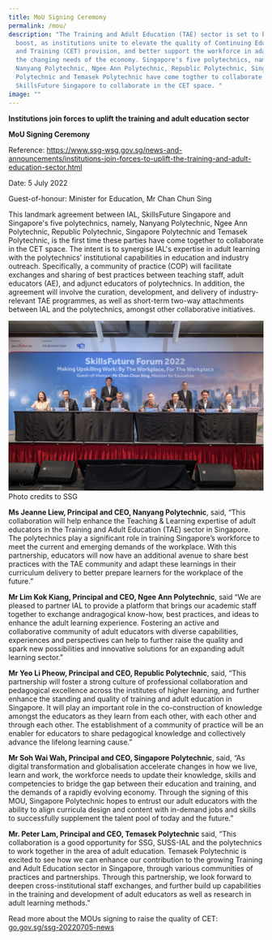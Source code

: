 ```yaml
---
title: MoU Signing Ceremony
permalink: /mou/
description: "The Training and Adult Education (TAE) sector is set to be given a
  boost, as institutions unite to elevate the quality of Continuing Education
  and Training (CET) provision, and better support the workforce in adapting to
  the changing needs of the economy. Singapore's five polytechnics, namely
  Nanyang Polytechnic, Ngee Ann Polytechnic, Republic Polytechnic, Singapore
  Polytechnic and Temasek Polytechnic have come togther to collaborate with IAL,
  SkillsFuture Singapore to collaborate in the CET space. "
image: ""
---
```

**Institutions join forces to uplift the training and adult education sector**

**MoU Signing Ceremony**

Reference: https://www.ssg-wsg.gov.sg/news-and-announcements/institutions-join-forces-to-uplift-the-training-and-adult-education-sector.html

Date: 5 July 2022

Guest-of-honour:
Minister for Education, Mr Chan Chun Sing

This landmark agreement between IAL, SkillsFuture Singapore and Singapore's five polytechnics, namely, Nanyang Polytechnic, Ngee Ann Polytechnic, Republic Polytechnic, Singapore Polytechnic and Temasek Polytechnic, is the first time these parties have come together to collaborate in the CET space. The intent is to synergise IAL's expertise in adult learning with the polytechnics’ institutional capabilities in education and industry outreach. Specifically, a community of practice (COP) will facilitate exchanges and sharing of best practices between teaching staff, adult educators (AE), and adjunct educators of polytechnics. In addition, the agreement will involve the curation, development, and delivery of industry-relevant TAE programmes, as well as short-term two-way attachments between IAL and the polytechnics, amongst other collaborative initiatives.  

![](/images/mou.jpg)
Photo credits to SSG

**Ms Jeanne Liew, Principal and CEO, Nanyang Polytechnic**, said, “This collaboration will help enhance the Teaching & Learning expertise of adult educators in the Training and Adult Education (TAE) sector in Singapore. The polytechnics play a significant role in training Singapore’s workforce to meet the current and emerging demands of the workplace. With this partnership, educators will now have an additional avenue to share best practices with the TAE community and adapt these learnings in their curriculum delivery to better prepare learners for the workplace of the future.”  

  
**Mr Lim Kok Kiang, Principal and CEO, Ngee Ann Polytechnic**, said “We are pleased to partner IAL to provide a platform that brings our academic staff together to exchange andragogical know-how, best practices, and ideas to enhance the adult learning experience. Fostering an active and collaborative community of adult educators with diverse capabilities, experiences and perspectives can help to further raise the quality and spark new possibilities and innovative solutions for an expanding adult learning sector.”   
 
   
**Mr Yeo Li Pheow, Principal and CEO, Republic Polytechnic**, said, “This partnership will foster a strong culture of professional collaboration and pedagogical excellence across the institutes of higher learning, and further enhance the standing and quality of training and adult education in Singapore. It will play an important role in the co-construction of knowledge amongst the educators as they learn from each other, with each other and through each other. The establishment of a community of practice will be an enabler for educators to share pedagogical knowledge and collectively advance the lifelong learning cause.”  
 
   
**Mr Soh Wai Wah, Principal and CEO, Singapore Polytechnic**, said, “As digital transformation and globalisation accelerate changes in how we live, learn and work, the workforce needs to update their knowledge, skills and competencies to bridge the gap between their education and training, and the demands of a rapidly evolving economy. Through the signing of this MOU, Singapore Polytechnic hopes to entrust our adult educators with the ability to align curricula design and content with in-demand jobs and skills to successfully supplement the talent pool of today and the future.”   
 
    
**Mr. Peter Lam, Principal and CEO, Temasek Polytechnic** said, “This collaboration is a good opportunity for SSG, SUSS-IAL and the polytechnics to work together in the area of adult education. Temasek Polytechnic is excited to see how we can enhance our contribution to the growing Training and Adult Education sector in Singapore, through various communities of practices and partnerships. Through this partnership, we look forward to deepen cross-institutional staff exchanges, and further build up capabilities in the training and development of adult educators as well as research in adult learning methods.”

   
Read more about the MOUs signing to raise the quality of CET: [go.gov.sg/ssg-20220705-news](http://go.gov.sg/ssg-20220705-news?fbclid=IwAR2WNCe7gY33o3H2JydFIHlHXnT4yLlEO-bm_CH_7cxYG481tI45MNrl21Y)